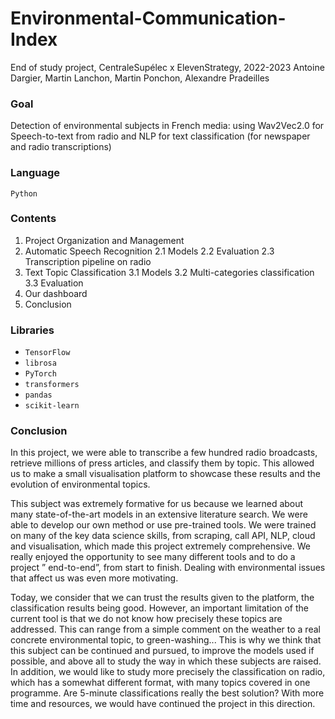 # Environmental-Communication-Index
End of study project, CentraleSupélec x ElevenStrategy, 2022-2023
Antoine Dargier, Martin Lanchon, Martin Ponchon, Alexandre Pradeilles

### Goal
Detection of environmental subjects in French media: using Wav2Vec2.0 for Speech-to-text from radio and NLP for text classification (for newspaper and radio transcriptions)

### Language
```Python```

### Contents
1. Project Organization and Management
2. Automatic Speech Recognition
   2.1 Models
   2.2 Evaluation
   2.3 Transcription pipeline on radio
3. Text Topic Classification
   3.1 Models
   3.2 Multi-categories classification
   3.3 Evaluation
4. Our dashboard
5. Conclusion

### Libraries
* ```TensorFlow```
* ```librosa```
* ```PyTorch```
* ```transformers```
* ```pandas```
* ```scikit-learn```

### Conclusion
In this project, we were able to transcribe a few hundred radio broadcasts, retrieve millions
of press articles, and classify them by topic. This allowed us to make a small visualisation
platform to showcase these results and the evolution of environmental topics.

This subject was extremely formative for us because we learned about many state-of-the-art
models in an extensive literature search. We were able to develop our own method or use
pre-trained tools. We were trained on many of the key data science skills, from scraping,
call API, NLP, cloud and visualisation, which made this project extremely comprehensive.
We really enjoyed the opportunity to see many different tools and to do a project ” end-to-end”, from start to finish. Dealing with environmental issues that affect us was even more
motivating.

Today, we consider that we can trust the results given to the platform, the classification
results being good. However, an important limitation of the current tool is that we do not
know how precisely these topics are addressed. This can range from a simple comment on
the weather to a real concrete environmental topic, to green-washing... This is why we think
that this subject can be continued and pursued, to improve the models used if possible, and
above all to study the way in which these subjects are raised. In addition, we would like to
study more precisely the classification on radio, which has a somewhat different format, with
many topics covered in one programme. Are 5-minute classifications really the best solution?
With more time and resources, we would have continued the project in this direction.
